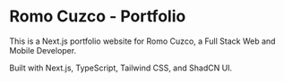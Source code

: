# Romo Cuzco - Portfolio

This is a Next.js portfolio website for Romo Cuzco, a Full Stack Web and Mobile Developer.

Built with Next.js, TypeScript, Tailwind CSS, and ShadCN UI.
